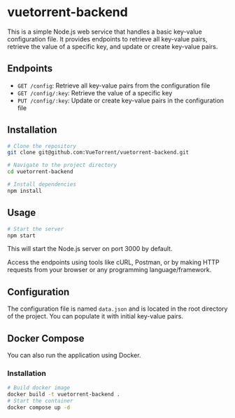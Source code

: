 # vuetorrent-backend

This is a simple Node.js web service that handles a basic key-value configuration file. It provides endpoints to retrieve all key-value pairs, retrieve the value of a specific key, and update or create key-value pairs.

## Endpoints

- `GET /config`: Retrieve all key-value pairs from the configuration file
- `GET /config/:key`: Retrieve the value of a specific key
- `PUT /config/:key`: Update or create key-value pairs in the configuration file

## Installation

```bash
# Clone the repository
git clone git@github.com:VueTorrent/vuetorrent-backend.git

# Navigate to the project directory
cd vuetorrent-backend

# Install dependencies
npm install
```

## Usage

```bash
# Start the server
npm start
```
This will start the Node.js server on port 3000 by default.

Access the endpoints using tools like cURL, Postman, or by making HTTP requests from your browser or any programming language/framework.

## Configuration

The configuration file is named `data.json` and is located in the root directory of the project. You can populate it with initial key-value pairs.

## Docker Compose

You can also run the application using Docker.

### Installation

```bash
# Build docker image
docker build -t vuetorrent-backend .
# Start the container
docker compose up -d
```
